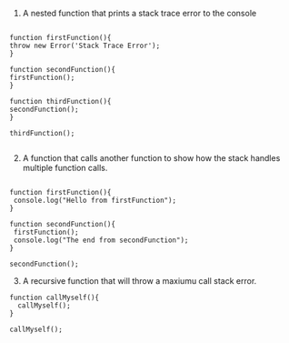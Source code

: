 1. A nested function that prints a stack trace error to the console


````

function firstFunction(){
throw new Error('Stack Trace Error');
}

function secondFunction(){
firstFunction();
}

function thirdFunction(){
secondFunction();
}

thirdFunction();


````


2. A function that calls another function to show how the stack handles multiple function calls.

````

function firstFunction(){
 console.log("Hello from firstFunction");
}

function secondFunction(){
 firstFunction();
 console.log("The end from secondFunction");
}

secondFunction();

````

3. A recursive function that will throw a maxiumu call stack error.

````
function callMyself(){
  callMyself();
}

callMyself();

````
